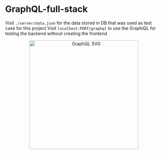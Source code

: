 # GraphQL-full-stack

Visit `./server/data.json` for the data stored in DB that was used as test case for this project
Visit `localhost:PORT/graphql` to use the GraphiQL for testing the backend without creating the frontend

<div align = "center"><img src="https://upload.wikimedia.org/wikipedia/commons/1/17/GraphQL_Logo.svg" center width="350" alt="GraphQL SVG"></div>
